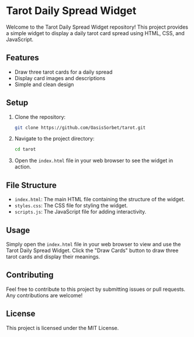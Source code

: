 # Tarot Daily Spread Widget

Welcome to the Tarot Daily Spread Widget repository! This project provides a simple widget to display a daily tarot card spread using HTML, CSS, and JavaScript.

## Features

- Draw three tarot cards for a daily spread
- Display card images and descriptions
- Simple and clean design

## Setup

1. Clone the repository:
    ```bash
    git clone https://github.com/OasisSorbet/tarot.git
    ```

2. Navigate to the project directory:
    ```bash
    cd tarot
    ```

3. Open the `index.html` file in your web browser to see the widget in action.

## File Structure

- `index.html`: The main HTML file containing the structure of the widget.
- `styles.css`: The CSS file for styling the widget.
- `scripts.js`: The JavaScript file for adding interactivity.

## Usage

Simply open the `index.html` file in your web browser to view and use the Tarot Daily Spread Widget. Click the "Draw Cards" button to draw three tarot cards and display their meanings.

## Contributing

Feel free to contribute to this project by submitting issues or pull requests. Any contributions are welcome!

## License

This project is licensed under the MIT License.
